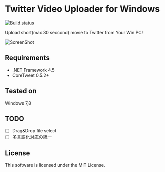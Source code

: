 ﻿# Twitter Video Uploader for Windows
[![Build status](https://ci.appveyor.com/api/projects/status/w1h37q3wt7dw08jt?svg=true)](https://ci.appveyor.com/project/hinaloe/twittervideouploader)

Upload short(max 30 seccond) movie to Twitter from Your Win PC!

![ScreenShot](http://puu.sh/iMHAN/c15dd16f97.png)

## Requirements

- .NET Framework 4.5
- CoreTweet 0.5.2+

## Tested on
Windows 7,8

## TODO

- [ ] Drag&Drop file select
- [ ] 多言語化対応の統一

## License

This software is licensed under the MIT License.
